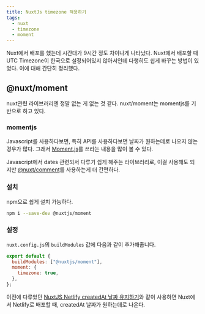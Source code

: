 ```yaml
---
title: NuxtJs timezone 적용하기
tags:
  - nuxt
  - timezone
  - moment
---
```


Nuxt에서 배포를 했는데 시간대가 9시간 정도 차이나게 나타났다. Nuxt에서 배포할 때 UTC Timezone이 한국으로 설정되어있지 않아서인데 다행히도 쉽게 바꾸는 방법이 있었다. 이에 대해 간단히 정리했다.

<!--more-->

## @nuxt/moment

nuxt관련 라이브러리엔 정말 없는 게 없는 것 같다. nuxt/moment는 momentjs를 기반으로 하고 있다.

### momentjs

Javascript를 사용하다보면, 특히 API를 사용하다보면 날짜가 원하는데로 나오지 않는 경우가 많다. 그래서 [Moment.js](https://momentjs.com/)를 쓰라는 내용을 많이 볼 수 있다.

Javascript에서 dates 관련되서 다루기 쉽게 해주는 라이브러리로, 이걸 사용해도 되지만 [@nuxt/comment](https://github.com/nuxt-community/moment-module)를 사용하는게 더 간편하다.

### 설치

npm으로 쉽게 설치 가능하다.

```bash
npm i --save-dev @nuxtjs/moment
```

### 설정

`nuxt.config.js`의 `buildModules` 값에 다음과 같이 추가해줍니다.

```js [nuxt.config.js]
export default {
  buildModules: ["@nuxtjs/moment"],
  moment: {
    timezone: true,
  },
};
```

이전에 다루었던 [NuxtJS Netlify createdAt 날짜 유지하기](https://www.blogwealthy.com/blog/2022/02/07-nuxtjs-netlify-createdat-날짜-유지하기/)와 같이 사용하면 Nuxt에서 Netlify로 배포할 때, createdAt 날짜가 원하는데로 나온다.
